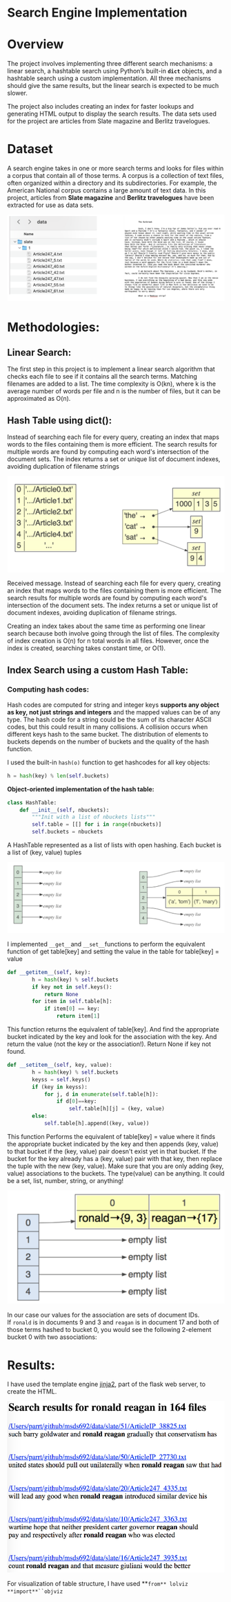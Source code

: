 # Search Engine Implementation

# Overview

The project involves implementing three different search mechanisms: a linear search, a hashtable search using Python’s built-in **`dict`** objects, and a hashtable search using a custom implementation. All three mechanisms should give the same results, but the linear search is expected to be much slower.

The project also includes creating an index for faster lookups and generating HTML output to display the search results. The data sets used for the project are articles from Slate magazine and Berlitz travelogues.

# Dataset

A search engine takes in one or more search terms and looks for files within a corpus that contain all of those terms. A corpus is a collection of text files, often organized within a directory and its subdirectories. For example, the American National corpus contains a large amount of text data. In this project, articles from **Slate magazine** and **Berlitz travelogues** have been extracted for use as data sets. 

![Screen Shot 2023-04-01 at 4.52.31 PM.png](Search%20Engine%20Implementation%206e9e9f0f7f564199b65b1e2c27a0d410/Screen_Shot_2023-04-01_at_4.52.31_PM.png)

# Methodologies:

## Linear Search:

The first step in this project is to implement a linear search algorithm that checks each file to see if it contains all the search terms. Matching filenames are added to a list. The time complexity is O(kn), where k is the average number of words per file and n is the number of files, but it can be approximated as O(n).

## Hash Table using dict():

Instead of searching each file for every query, creating an index that maps words to the files containing them is more efficient. The search results for multiple words are found by computing each word's intersection of the document sets. The index returns a set or unique list of document indexes, avoiding duplication of filename strings

![Screen Shot 2023-04-01 at 4.53.22 PM.png](Search%20Engine%20Implementation%206e9e9f0f7f564199b65b1e2c27a0d410/Screen_Shot_2023-04-01_at_4.53.22_PM.png)

Received message. Instead of searching each file for every query, creating an index that maps words to the files containing them is more efficient. The search results for multiple words are found by computing each word's intersection of the document sets. The index returns a set or unique list of document indexes, avoiding duplication of filename strings.

Creating an index takes about the same time as performing one linear search because both involve going through the list of files. The complexity of index creation is O(n) for n total words in all files. However, once the index is created, searching takes constant time, or O(1).

## Index Search using a custom Hash Table:

### Computing hash codes:

Hash codes are computed for string and integer keys **supports any object as key, not just strings and integers** and the mapped values can be of any type. The hash code for a string could be the sum of its character ASCII codes, but this could result in many collisions. A collision occurs when different keys hash to the same bucket. The distribution of elements to buckets depends on the number of buckets and the quality of the hash function. 

I used the built-in `hash(o)` function to get hashcodes for all key objects:

```python
h = hash(key) % len(self.buckets)
```

**Object-oriented implementation of the hash table:**

```python
class HashTable:
    def __init__(self, nbuckets):
        """Init with a list of nbuckets lists"""
        self.table = [[] for i in range(nbuckets)]
        self.buckets = nbuckets
```

A HashTable represented as a list of lists with open hashing.
Each bucket is a list of (key, value) tuples

![Screen Shot 2023-04-01 at 4.58.04 PM.png](Search%20Engine%20Implementation%206e9e9f0f7f564199b65b1e2c27a0d410/Screen_Shot_2023-04-01_at_4.58.04_PM.png)

I implemented `__get__`and `__set__`functions to perform the equivalent function of get table[key] and setting the value in the table for table[key] = value

```python
def __getitem__(self, key):
        h = hash(key) % self.buckets
        if key not in self.keys():
            return None
        for item in self.table[h]:
            if item[0] == key:
                return item[1]
```

This function returns the equivalent of table[key]. And find the appropriate bucket indicated by the key and look for the association with the key. And return the value (not the key or
the association!). Return None if key not found.

```python
def __setitem__(self, key, value):
        h = hash(key) % self.buckets
        keyss = self.keys()
        if (key in keyss):
            for j, d in enumerate(self.table[h]):
                if d[0]==key:
                    self.table[h][j] = (key, value)
        else:
            self.table[h].append((key, value))
```

 This function Performs the equivalent of table[key] = value where it finds the appropriate bucket indicated by the key and then appends (key, value) to that bucket if the (key, value) pair doesn't exist yet in that bucket. If the bucket for the key already has a (key, value) pair with that key, then replace the tuple with the new (key, value). Make sure that you are only adding (key, value) associations to the buckets. The type(value) can be anything. It could be a set, list, number, string, or anything!

![Screen Shot 2023-04-01 at 2.35.55 PM.png](Search%20Engine%20Implementation%206e9e9f0f7f564199b65b1e2c27a0d410/Screen_Shot_2023-04-01_at_2.35.55_PM.png)

In our case our values for the association are sets of document IDs. If `ronald` is in documents 9 and 3 and `reagan` is in document 17 and both of those terms hashed to bucket 0, you would see the following 2-element bucket 0 with two associations:

# Results:

I have used the template engine [jinja2](http://jinja.pocoo.org/docs/2.9/), part of the flask web server, to create the HTML.

![Untitled](Search%20Engine%20Implementation%206e9e9f0f7f564199b65b1e2c27a0d410/Untitled.png)

For visualization of table structure, I have used **`from** lolviz **import**``objviz`
